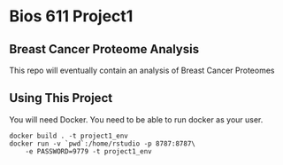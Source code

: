 Bios 611 Project1
=================
Breast Cancer Proteome Analysis
-------------------------------


This repo will eventually contain an analysis of Breast Cancer Proteomes

Using This Project
------------------

You will need Docker. You need to be able to run docker as your user.

    docker build . -t project1_env
    docker run -v `pwd`:/home/rstudio -p 8787:8787\
        -e PASSWORD=9779 -t project1_env

